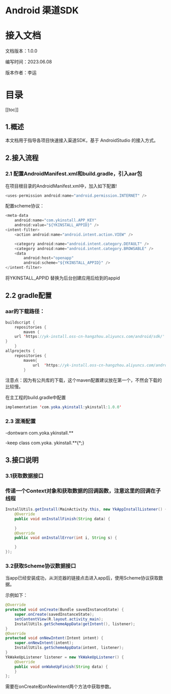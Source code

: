 # **Android 渠道SDK**
# **接入文档**














文档版本：1.0.0

编写时间：2023.06.08

版本作者：李运












# 目录
[[toc]]

## **1.概述**
本文档用于指导各项目快速接入渠道SDK，基于 AndroidStudio 的接入方式。 
## **2.接入流程**
### **2.1 配置AndroidManifest.xml和build.gradle，引入aar包**
在项目根目录的AndroidManifest.xml中，加入如下配置!
```java
<uses-permission android:name="android.permission.INTERNET" />
```
配置scheme协议：

```java
<meta-data
    android:name="com.ykinstall.APP_KEY"
    android:value="${YKINSTALL_APPID}" />
<intent-filter>
    <action android:name="android.intent.action.VIEW" />

    <category android:name="android.intent.category.DEFAULT" />
    <category android:name="android.intent.category.BROWSABLE" />
    <data
        android:host="openapp"
        android:scheme="${YKINSTALL_APPID}" />
</intent-filter>
```

将YKINSTALL\_APPID 替换为后台创建应用后给到的appid
## **2.2 gradle配置**
### aar的下载路径：
```java
buildscript {
    repositories {
        maven {
    url 'https://yk-install.oss-cn-hangzhou.aliyuncs.com/android/sdk/'
}
    }
allprojects {
    repositories {
        maven{
            url  'https://yk-install.oss-cn-hangzhou.aliyuncs.com/android/sdk/'
        }
```

注意点：因为有公共库的下载，这个maven配置建议放在第一个，不然会下载的比较慢。

在主工程的build.gradle中配置

```java
implementation 'com.yoka.ykinstall:ykinstall:1.0.0'
```

### **2.3 混淆配置**
-dontwarn com.yoka.ykinstall.\*\*

-keep class com.yoka. ykinstall.\*\*{\*;}
## **3.接口说明**
### **3.1获取数据接口**
### 传递一个Context对象和获取数据的回调函数，注意这里的回调在子线程

```java
InstallUtils.getInstall(MainActivity.this, new YkAppInstallListener() {
    @Override
    public void onInstallFinish(String data) {
       
    }
    @Override
    public void onInstallError(int i, String s) {

    }
});
```



### **3.2获取Scheme协议数据接口**
当app已经安装成功，从浏览器的链接点击进入app后，使用Scheme协议获取数据。

示例如下：

```java
@Override
protected void onCreate(Bundle savedInstanceState) {
    super.onCreate(savedInstanceState);
    setContentView(R.layout.activity_main); 
    InstallUtils.getSchemeAppData(getIntent(), listener);
}
@Override
protected void onNewIntent(Intent intent) {
    super.onNewIntent(intent);
    InstallUtils.getSchemeAppData(intent, listener);
}
YkWakeUpListener listener = new YkWakeUpListener() {
    @Override
    public void onWakeUpFinish(String data) {
    }
};
```





需要在onCreate和onNewIntent两个方法中获取参数。

